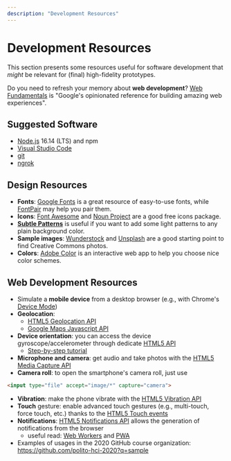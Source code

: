 ```yaml
---
description: "Development Resources"
---
```


# Development Resources

This section presents some resources useful for software development that *might* be relevant for (final) high-fidelity prototypes.

Do you need to refresh your memory about **web development**? [Web Fundamentals](https://developers.google.com/web/fundamentals/) is "Google's opinionated reference for building amazing web experiences".

## Suggested Software

- [Node.js](https://nodejs.org/en/) 16.14 (LTS) and npm
- [Visual Studio Code](https://code.visualstudio.com/)
- [git](https://git-scm.com/)
- [ngrok](https://ngrok.com/download)

## Design Resources

- **Fonts**: [Google Fonts](https://fonts.google.com/) is a great resource of easy-to-use fonts, while [FontPair](https://fontpair.co/) may help you pair them.
- **Icons**: [Font Awesome](https://fontawesome.com/) and [Noun Project](https://thenounproject.com/) are a good free icons package.
- **[Subtle Patterns](https://www.toptal.com/designers/subtlepatterns/)** is useful if you want to add some light patterns to any plain background color.
- **Sample images**: [Wunderstock](https://wunderstock.com/) and [Unsplash](https://unsplash.com/) are a good starting point to find Creative Commons photos.
- **Colors**: [Adobe Color](https://color.adobe.com/) is an interactive web app to help you choose nice color schemes.

## Web Development Resources


- Simulate a **mobile device** from a desktop browser (e.g., with Chrome's [Device Mode](https://developers.google.com/web/tools/chrome-devtools/device-mode))
- **Geolocation**:
  - [HTML5 Geolocation API](https://developer.mozilla.org/en-US/docs/Web/API/Geolocation_API)
  - [Google Maps Javascript API](https://developers.google.com/maps/documentation/javascript/tutorial)
- **Device orientation**: you can access the device gyroscope/accelerometer through dedicate [HTML5 API](https://developer.mozilla.org/en-US/docs/Web/API/Detecting_device_orientation)
  - [Step-by-step tutorial](https://developers.google.com/web/fundamentals/native-hardware/device-orientation/)
- **Microphone and camera**: get audio and take photos with the [HTML5 Media Capture API](https://developer.mozilla.org/en-US/docs/Web/API/Media_Streams_API)
- **Camera roll**: to open the smartphone's camera roll, just use
```html
<input type="file" accept="image/*" capture="camera">
```
- **Vibration**: make the phone vibrate with the [HTML5 Vibration API](https://developer.mozilla.org/en-US/docs/Web/API/Vibration_API)
- **Touch** gesture: enable advanced touch gestures (e.g., multi-touch, force touch, etc.) thanks to the [HTML5 Touch events](https://developer.mozilla.org/en-US/docs/Web/API/Touch_events)
- **Notifications**: [HTML5 Notifications API](https://developer.mozilla.org/en-US/docs/Web/API/Notifications_API) allows the generation of notifications from the browser
  - useful read: [Web Workers](https://developer.mozilla.org/en-US/docs/Web/API/Web_Workers_API) and [PWA](https://developers.google.com/web/progressive-web-apps)
- Examples of usages in the 2020 GitHub course organization: https://github.com/polito-hci-2020?q=sample


